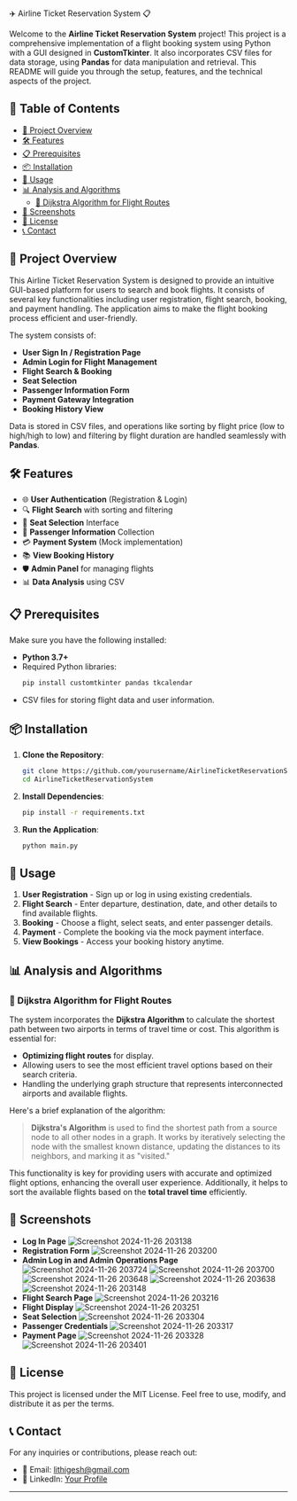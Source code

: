 ✈️ Airline Ticket Reservation System 📋

Welcome to the **Airline Ticket Reservation System** project! This project is a comprehensive implementation of a flight booking system using Python with a GUI designed in **CustomTkinter**. It also incorporates CSV files for data storage, using **Pandas** for data manipulation and retrieval. This README will guide you through the setup, features, and the technical aspects of the project. 

## 📑 Table of Contents
- [🎯 Project Overview](#-project-overview)
- [🛠️ Features](#️-features)
- [📋 Prerequisites](#-prerequisites)
- [📦 Installation](#-installation)
- [🚀 Usage](#-usage)
- [📊 Analysis and Algorithms](#-analysis-and-algorithms)
  - [🔀 Dijkstra Algorithm for Flight Routes](#-dijkstra-algorithm-for-flight-routes)
- [📸 Screenshots](#-screenshots)
- [📜 License](#-license)
- [📞 Contact](#-contact)

## 🎯 Project Overview

This Airline Ticket Reservation System is designed to provide an intuitive GUI-based platform for users to search and book flights. It consists of several key functionalities including user registration, flight search, booking, and payment handling. The application aims to make the flight booking process efficient and user-friendly.

The system consists of:
- **User Sign In / Registration Page**
- **Admin Login for Flight Management**
- **Flight Search & Booking**
- **Seat Selection**
- **Passenger Information Form**
- **Payment Gateway Integration**
- **Booking History View**

Data is stored in CSV files, and operations like sorting by flight price (low to high/high to low) and filtering by flight duration are handled seamlessly with **Pandas**.

## 🛠️ Features

- 🌐 **User Authentication** (Registration & Login)
- 🔍 **Flight Search** with sorting and filtering
- 🛫 **Seat Selection** Interface
- 📑 **Passenger Information** Collection
- 💳 **Payment System** (Mock implementation)
- 📚 **View Booking History**
- 🛡️ **Admin Panel** for managing flights
- 📊 **Data Analysis** using CSV

## 📋 Prerequisites

Make sure you have the following installed:
- **Python 3.7+**
- Required Python libraries:
  ```python
  pip install customtkinter pandas tkcalendar
  ```
- CSV files for storing flight data and user information.

## 📦 Installation

1. **Clone the Repository**:
   ```bash
   git clone https://github.com/yourusername/AirlineTicketReservationSystem.git
   cd AirlineTicketReservationSystem
   ```

2. **Install Dependencies**:
   ```bash
   pip install -r requirements.txt
   ```

3. **Run the Application**:
   ```bash
   python main.py
   ```

## 🚀 Usage

1. **User Registration** - Sign up or log in using existing credentials.
2. **Flight Search** - Enter departure, destination, date, and other details to find available flights.
3. **Booking** - Choose a flight, select seats, and enter passenger details.
4. **Payment** - Complete the booking via the mock payment interface.
5. **View Bookings** - Access your booking history anytime.

## 📊 Analysis and Algorithms

### 🔀 Dijkstra Algorithm for Flight Routes

The system incorporates the **Dijkstra Algorithm** to calculate the shortest path between two airports in terms of travel time or cost. This algorithm is essential for:
- **Optimizing flight routes** for display.
- Allowing users to see the most efficient travel options based on their search criteria.
- Handling the underlying graph structure that represents interconnected airports and available flights.

Here's a brief explanation of the algorithm:

> **Dijkstra's Algorithm** is used to find the shortest path from a source node to all other nodes in a graph. It works by iteratively selecting the node with the smallest known distance, updating the distances to its neighbors, and marking it as "visited."

This functionality is key for providing users with accurate and optimized flight options, enhancing the overall user experience. Additionally, it helps to sort the available flights based on the **total travel time** efficiently.



## 📸 Screenshots

- **Log In Page**
  ![Screenshot 2024-11-26 203138](https://github.com/user-attachments/assets/19ff6866-af79-4b4e-81b6-20840e9247b9)
- **Registration Form**
  ![Screenshot 2024-11-26 203200](https://github.com/user-attachments/assets/49547025-6f51-4c7c-946d-a40c3d300a7a)
- **Admin Log in and Admin Operations Page**
![Screenshot 2024-11-26 203724](https://github.com/user-attachments/assets/7463fbf7-ecf7-415f-a627-d7de5df428f8)
![Screenshot 2024-11-26 203700](https://github.com/user-attachments/assets/fdc8c6cb-22d6-4f84-8a50-fd9d8c0a92ef)
![Screenshot 2024-11-26 203648](https://github.com/user-attachments/assets/4e8881c6-315f-4d26-bc4e-ff8cee07bbb6)
![Screenshot 2024-11-26 203638](https://github.com/user-attachments/assets/239d58b1-9cd7-4ecd-afb4-5583cb750f28)
![Screenshot 2024-11-26 203148](https://github.com/user-attachments/assets/23b7fa9c-1b54-429d-bdeb-2a80d088315a)
- **Flight Search Page**
  ![Screenshot 2024-11-26 203216](https://github.com/user-attachments/assets/1d3fd900-daf6-482a-bf1b-655c81662bb0)
- **Flight Display**
 ![Screenshot 2024-11-26 203251](https://github.com/user-attachments/assets/df8be392-9609-4cf2-8b9b-76907a965240)
- **Seat Selection**
  ![Screenshot 2024-11-26 203304](https://github.com/user-attachments/assets/94f260ab-e467-4c19-a73e-61767ff14836)
- **Passenger Credentials**
![Screenshot 2024-11-26 203317](https://github.com/user-attachments/assets/18ae50b5-9dc3-400b-9581-af462ada23e8)
- **Payment Page**
  ![Screenshot 2024-11-26 203328](https://github.com/user-attachments/assets/9d9a9d71-d3a4-4e09-9885-f460b21c55fd)
![Screenshot 2024-11-26 203401](https://github.com/user-attachments/assets/8089d484-9a8a-45e5-a211-ca023c02a691)


## 📜 License

This project is licensed under the MIT License. Feel free to use, modify, and distribute it as per the terms.

## 📞 Contact

For any inquiries or contributions, please reach out:

- 📧 Email: lithigesh@gmail.com
- 🔗 LinkedIn: [Your Profile](https://linkedin.com/in/lithigesh15)

---
